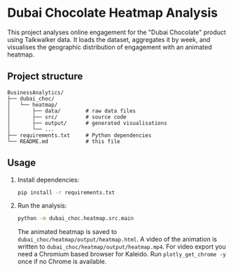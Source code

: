 # Dubai Chocolate Heatmap Analysis

This project analyses online engagement for the "Dubai Chocolate" product using Talkwalker data. It loads the dataset, aggregates it by week, and visualises the geographic distribution of engagement with an animated heatmap.

## Project structure
```
BusinessAnalytics/
├── dubai_choc/
│   └── heatmap/
│       ├── data/        # raw data files
│       ├── src/         # source code
│       ├── output/      # generated visualisations
│       └── ...
├── requirements.txt     # Python dependencies
└── README.md            # this file
```

## Usage
1. Install dependencies:
   ```bash
   pip install -r requirements.txt
   ```
2. Run the analysis:
   ```bash
   python -m dubai_choc.heatmap.src.main
   ```
   The animated heatmap is saved to `dubai_choc/heatmap/output/heatmap.html`.
   A video of the animation is written to `dubai_choc/heatmap/output/heatmap.mp4`.
   For video export you need a Chromium based browser for Kaleido. Run
   `plotly_get_chrome -y` once if no Chrome is available.

